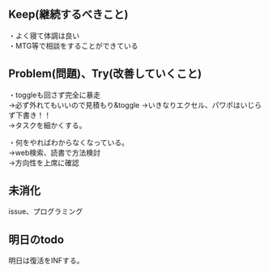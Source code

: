 ## Keep(継続するべきこと)
・よく寝て体調は良い  
・MTG等で相談をすることができている  


## Problem(問題)、Try(改善していくこと)  
・toggleも回さず完全に暴走  
→必ず外れてもいいので見積もり&toggle
→いきなりエクセル、パワポはいじらず下書き！！  
→タスクを細かくする。  

・何をやればわからなくなっている。  
→web検索、読書で方法検討  
→方向性を上席に確認  

## 未消化  
issue、プログラミング  


## 明日のtodo  
明日は復活をINFする。  
